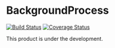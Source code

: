 # BackgroundProcess

[![Build Status](https://travis-ci.org/kohkimakimoto/BackgroundProcess.png)](https://travis-ci.org/kohkimakimoto/BackgroundProcess)
[![Coverage Status](https://coveralls.io/repos/kohkimakimoto/BackgroundProcess/badge.png?branch=master)](https://coveralls.io/r/kohkimakimoto/BackgroundProcess?branch=master)

This product is under the development.
